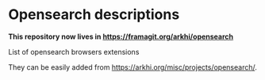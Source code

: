 # Opensearch descriptions

**This repository now lives in https://framagit.org/arkhi/opensearch**

List of opensearch browsers extensions

They can be easily added from https://arkhi.org/misc/projects/opensearch/.
